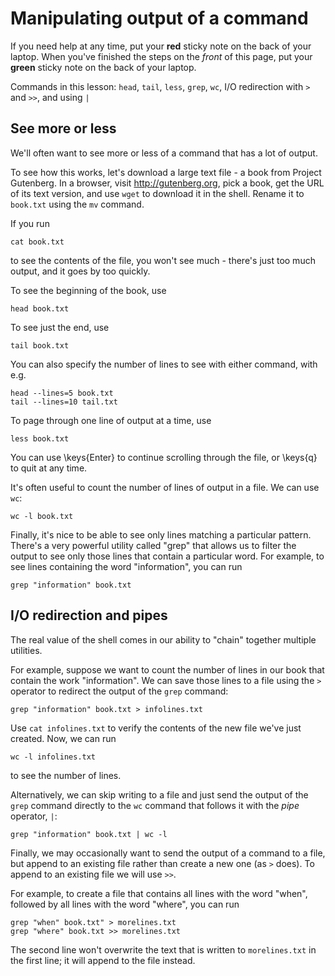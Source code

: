 # Manipulating output of a command

If you need help at any time, put your **red** sticky note on the back of your 
laptop. When you've finished the steps on the _front_ of this page, put your 
**green** sticky note on the back of your laptop. 
                                                                                
Commands in this lesson: `head`, `tail`, `less`, `grep`, `wc`, 
I/O redirection with `>` and `>>`, and using `|`  

## See more or less

We'll often want to see more or less of a command that has a lot of output.

To see how this works, let's download a large text file - a book from 
Project Gutenberg. In a browser, visit http://gutenberg.org, pick a book, 
get the URL of its text version, and use `wget` to download it in the shell.
Rename it to `book.txt` using the `mv` command.

If you run 

```
cat book.txt
```

to see the contents of the file, you won't see much - there's just too much 
output, and it goes by too quickly.

To see the beginning of the book, use

```
head book.txt
```

To see just the end, use

```
tail book.txt
```

You can also specify the number of lines to see with either command, with e.g.

```
head --lines=5 book.txt
tail --lines=10 tail.txt
```

To page through one line of output at a time, use

```
less book.txt
```

You can use \keys{Enter} to continue scrolling through the file, or \keys{q} 
to quit at any time.

It's often useful to count the number of lines of output in a file.
We can use `wc`:

```
wc -l book.txt
```

Finally, it's nice to be able to see only lines matching a particular pattern.
There's a very powerful utility called "grep" that allows us to filter
the output to see only those lines that contain a particular word.
For example, to see lines containing the word "information", you can run

```
grep "information" book.txt 
```

## I/O redirection and pipes

The real value of the shell comes in our ability to "chain" together multiple
utilities.

For example, suppose we want to count the number of lines in our book 
that contain the work "information". We can save those lines to a file using 
the `>` operator to redirect the output of the `grep` command:

```
grep "information" book.txt > infolines.txt
```

Use `cat infolines.txt` to verify the contents of the new file we've just created.
Now, we can run 

```
wc -l infolines.txt
```

to see the number of lines.

Alternatively, we can skip writing to a file and just send the output of the 
`grep` command directly to the `wc` command that follows it with the _pipe_
operator, `|`:

```
grep "information" book.txt | wc -l
```

Finally, we may occasionally want to send the output of a command to a file, 
but append to an existing file rather than create a new one (as `>` does). To 
append to an existing file we will use `>>`. 

For example, to create a file that contains all lines with the word "when", 
followed by all lines with the word "where", you can run

```
grep "when" book.txt" > morelines.txt
grep "where" book.txt >> morelines.txt 
```

The second line won't overwrite the text that is written to `morelines.txt`
in the first line; it will append to the file instead.
